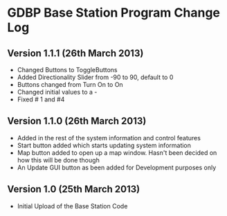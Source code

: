 GDBP Base Station Program Change Log
====================================

Version 1.1.1 (26th March 2013)
-----------------------------

- Changed Buttons to ToggleButtons
- Added Directionality Slider from -90 to 90, default to 0
- Buttons changed from Turn On to On
- Changed initial values to a -
- Fixed # 1 and #4


Version 1.1.0 (26th March 2013)
-----------------------------

- Added in the rest of the system information and control features
- Start button added which starts updating system information
- Map button added to open up a map window. Hasn't been decided on how this will be done though
- An Update GUI button as been added for Development purposes only



Version 1.0 (25th March 2013)
-----------------------------

- Initial Upload of the Base Station Code


